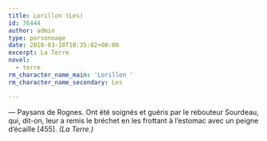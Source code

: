 ```yaml
---
title: Lorillon (Les)
id: 76444
author: admin
type: personnage
date: 2010-03-10T10:35:02+00:00
excerpt: La Terre
novel:
  - terre
rm_character_name_main: 'Lorillon '
rm_character_name_secondary: Les

---
```

— Paysans de Rognes. Ont été soignés et guéris par le rebouteur Sourdeau, qui, dit-on, leur a remis le bréchet en les frottant à l&rsquo;estomac avec un peigne d&rsquo;écaille [455]. _(La Terre.)_